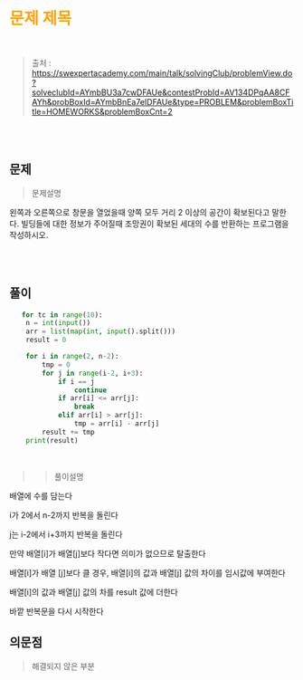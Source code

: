 <br/><Br>

<span style = "color:orange">

# 문제 제목
</span>
<br>

> 출처 : https://swexpertacademy.com/main/talk/solvingClub/problemView.do?solveclubId=AYmbBU3a7cwDFAUe&contestProbId=AV134DPqAA8CFAYh&probBoxId=AYmbBnEa7eIDFAUe&type=PROBLEM&problemBoxTitle=HOMEWORKS&problemBoxCnt=2


<br/><br>

## 문제

> 문제설명

왼쪽과 오른쪽으로 창문을 열었을때 양쪽 모두 거리 2 이상의 공간이 확보된다고 말한다.
빌딩들에 대한 정보가 주어질때 조망권이 확보된 세대의 수를 반환하는 프로그램을 작성하시오.

<br/><br>

## 풀이

```python
   for tc in range(10):
    n = int(input())
    arr = list(map(int, input().split()))
    result = 0

    for i in range(2, n-2):
        tmp = 0
        for j in range(i-2, i+3):
            if i == j
                continue
            if arr[i] <= arr[j]:
                break
            elif arr[i] > arr[j]:
                tmp = arr[i] - arr[j]
        result += tmp
    print(result)
```
<br>

> > 풀이설명

배열에 수를 담는다

i가 2에서 n-2까지 반복을 돌린다

j는 i-2에서 i+3까지 반복을 돌린다

만약 배열[i]가 배열[j]보다 작다면 의미가 없으므로 탈출한다

배열[i]가 배열 [j]보다 클 경우, 배열[i]의 값과 배열[j] 값의 차이를 임시값에 부여한다

배열[i]의 값과 배열[j] 값의 차를 result 값에 더한다

바깥 반복문을 다시 시작한다


## 의문점
> 해결되지 않은 부분